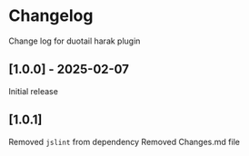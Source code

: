 # Changelog

Change log for duotail harak plugin

## [1.0.0] - 2025-02-07

Initial release

## [1.0.1]

Removed `jslint` from dependency
Removed Changes.md file 

